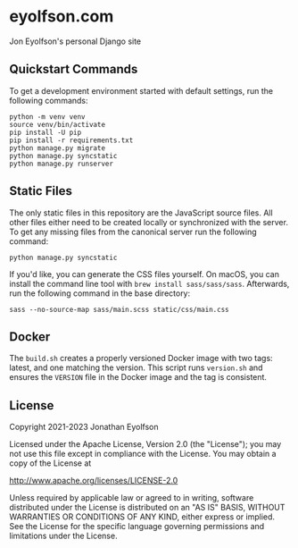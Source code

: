 # eyolfson.com

Jon Eyolfson's personal Django site

## Quickstart Commands

To get a development environment started with default settings, run the
following commands:

    python -m venv venv
    source venv/bin/activate
    pip install -U pip
    pip install -r requirements.txt
    python manage.py migrate
    python manage.py syncstatic
    python manage.py runserver

## Static Files

The only static files in this repository are the JavaScript source files. All
other files either need to be created locally or synchronized with the server. 
To get any missing files from the canonical server run the following command:

    python manage.py syncstatic

If you'd like, you can generate the CSS files yourself. On macOS, you can
install the command line tool with `brew install sass/sass/sass`. Afterwards,
run the following command in the base directory:

    sass --no-source-map sass/main.scss static/css/main.css

## Docker

The `build.sh` creates a properly versioned Docker image with two tags: latest,
and one matching the version. This script runs `version.sh` and ensures the
`VERSION` file in the Docker image and the tag is consistent.

## License

Copyright 2021-2023 Jonathan Eyolfson

Licensed under the Apache License, Version 2.0 (the "License"); you may not use
this file except in compliance with the License. You may obtain a copy of the
License at

<http://www.apache.org/licenses/LICENSE-2.0>

Unless required by applicable law or agreed to in writing, software distributed
under the License is distributed on an "AS IS" BASIS, WITHOUT WARRANTIES OR
CONDITIONS OF ANY KIND, either express or implied. See the License for the
specific language governing permissions and limitations under the License.
